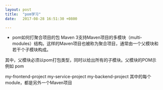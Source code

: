 ```yaml
---
layout: post
title:  "pom学习"
date:   2017-08-28 16:51:30 +0800

---
```

* pom如何打聚合项目的包
Maven 3支持Maven项目的多模块（multi-modules）结构。这样的Maven项目也被称为聚合项目，通常由一个父模块和若干个子模块构成。

其中，父模块必须以pom打包类型，同时以<modules>给出所有的子模块。父模块的POM示例如
<packaging>pom</packaging>

<modules>
  <module>my-frontend-project</module>
  <module>my-service-project</module>
  <module>my-backend-project</module>
</modules>
其中的每个module，都是另外一个Maven项目



